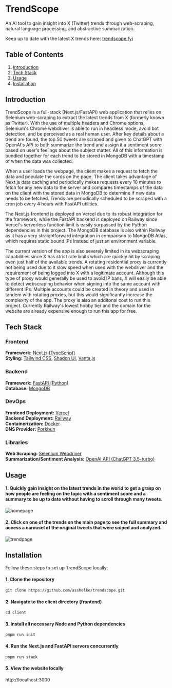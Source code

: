 # TrendScope

An AI tool to gain insight into X (Twitter) trends through web-scraping, natural language processing, and abstractive summarization.

Keep up to date with the latest X trends here: [trendscope.fyi](https://trendscope.fyi)

## Table of Contents

1. [Introduction](#introduction)
2. [Tech Stack](#tech-stack)
3. [Usage](#usage)
4. [Installation](#installation)

## Introduction

TrendScope is a full-stack (Next.js/FastAPI) web application that relies on Selenium web-scraping to extract the latest trends from X (formerly known as Twitter). With the use of multiple headers and Chrome options, Selenium's Chrome webdriver is able to run in headless mode, avoid bot detection, and be perceived as a real human user. After key details about a trend are found, the top 50 tweets are scraped and given to ChatGPT with OpenAI's API to both summarize the trend and assign it a sentiment score based on user's feelings about the subject matter. All of this information is bundled together for each trend to be stored in MongoDB with a timestamp of when the data was collected.

When a user loads the webpage, the client makes a request to fetch the data and populate the cards on the page. The client takes advantage of Next.js data caching and periodically makes requests every 10 minutes to fetch for any new data to the server and compares timestamps of the data on the client with the stored data in MongoDB to determine if new data needs to be fetched. Trends are periodically scheduled to be scraped with a cron job every 4 hours with FastAPI utilities.

The Next.js frontend is deployed on Vercel due to its robust integration for the framework, while the FastAPI backend is deployed on Railway since Vercel's serverless function limit is easily surpassed by the Python dependencies in this project. The MongoDB database is also within Railway as it has a very straightforward integration in comparison to MongoDB Atlas, which requires static bound IPs instead of just an environment variable.

The current version of the app is also severely limited in its webscraping capabilities since X has strict rate limits which are quickly hit by scraping even just half of the available trends. A rotating residential proxy is currently not being used due to it slow speed when used with the webdriver and the requirement of being logged into X with a legitimate account. Although this type of proxy would generally be used to avoid IP bans, X will easily be able to detect webscraping behavior when signing into the same account with different IPs. Multiple accounts could be created in theory and used in tandem with rotating proxies, but this would significantly increase the complexity of the app. The proxy is also an additonal cost to run this project. Currently Railway's lowest hobby tier and the domain for the website are already expensive enough to run this app for free.

## Tech Stack

### Frontend

<b>Framework:</b> [Next.js (TypeScript)](https://nextjs.org)\
<b>Styling:</b> [Tailwind CSS](https://tailwindcss.com), [Shadcn UI](https://ui.shadcn.com), [Vanta.js](https://www.vantajs.com)

### Backend

<b>Framework:</b> [FastAPI (Python)](https://fastapi.tiangolo.com)\
<b>Database:</b> [MongoDB](https://www.mongodb.com)

### DevOps

<b>Frontend Deployment:</b> [Vercel](https://vercel.com)\
<b>Backend Deployment:</b> [Railway](https://railway.com)\
<b>Containerization:</b> [Docker](https://www.docker.com)\
<b>DNS Provider:</b> [Porkbun](https://porkbun.com)

### Libraries

<b>Web Scraping:</b> [Selenium Webdriver](https://www.selenium.dev/documentation/webdriver)\
<b>Summarization/Sentiment Analysis:</b> [OpenAI API (ChatGPT 3.5-turbo)](https://github.com/openai/openai-python)

## Usage

#### 1. Quickly gain insight on the latest trends in the world to get a grasp on how people are feeling on the topic with a sentiment score and a summary to be up to date without having to scroll through many tweets.

![homepage](https://github.com/user-attachments/assets/f0dfa1fb-f569-42d5-bae1-3c6f2f763854)

#### 2. Click on one of the trends on the main page to see the full summary and access a carousel of the original tweets that were sniped and analyzed.

![trendpage](https://github.com/user-attachments/assets/ae262330-fa64-47d7-9d56-c3ae225e5e65)

## Installation

Follow these steps to set up TrendScope locally:

#### 1. Clone the repository

`git clone https://github.com/asshelke/trendscope.git`

#### 2. Navigate to the client directory (frontend)

`cd client`

#### 3. Install all necessary Node and Python dependencies

`pnpm run init`

#### 4. Run the Next.js and FastAPI servers concurrently

`pnpm run stack`

#### 5. View the website locally

http://localhost:3000
